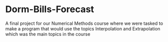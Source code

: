 # Dorm-Bills-Forecast
A final project for our Numerical Methods course where we were tasked to make a program that would use the topics Interpolation and Extrapolation which was the main topics in the course

